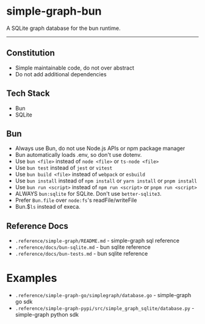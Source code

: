 # simple-graph-bun

A SQLite graph database for the bun runtime.

---

## Constitution
* Simple maintainable code, do not over abstract
* Do not add additional dependencies

## Tech Stack
* Bun
* SQLite

## Bun
- Always use Bun, do not use Node.js APIs or npm package manager
- Bun automatically loads .env, so don't use dotenv.
- Use `bun <file>` instead of `node <file>` or `ts-node <file>`
- Use `bun test` instead of `jest` or `vitest`
- Use `bun build <file>` instead of `webpack` or `esbuild`
- Use `bun install` instead of `npm install` or `yarn install` or `pnpm install`
- Use `bun run <script>` instead of `npm run <script>` or `pnpm run <script>`
- ALWAYS `bun:sqlite` for SQLite. Don't use `better-sqlite3`.
- Prefer `Bun.file` over `node:fs`'s readFile/writeFile
- Bun.$`ls` instead of execa.


## Reference Docs
* `.reference/simple-graph/README.md` - simple-graph sql reference
* `.reference/docs/bun-sqlite.md` - bun sqlite reference
* `.reference/docs/bun-tests.md` - bun sqlite reference

# Examples
* `.reference/simple-graph-go/simplegraph/database.go` - simple-graph go sdk
* `.reference/simple-graph-pypi/src/simple_graph_sqlite/database.py` - simple-graph python sdk
